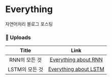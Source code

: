 # Everything
자연어처리 블로그 포스팅

### 📝 Uploads
| **Title** | **Link** |
|:--------:|:--------:|
| RNN의 모든 것 | [Everything about RNN](https://velog.io/@nlperson/RNN의-모든-것) |
| LSTM의 모든 것 | [Everything about LSTM]() |
